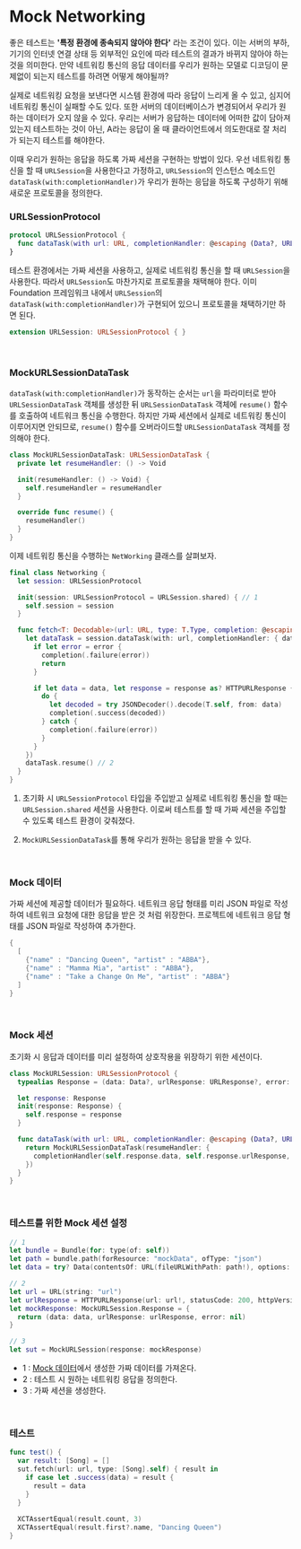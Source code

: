 # Mock Networking

좋은 테스트는 **'특정 환경에 종속되지 않아야 한다'** 라는 조건이 있다. 이는 서버의 부하, 기기의 인터넷 연결 상태 등 외부적인 요인에 따라 테스트의 결과가 바뀌지 않아야 하는 것을 의미한다. 만약 네트워킹 통신의 응답 데이터를 우리가 원하는 모델로 디코딩이 문제없이 되는지 테스트를 하려면 어떻게 해야될까?

실제로 네트워킹 요청을 보낸다면 시스템 환경에 따라 응답이 느리게 올 수 있고, 심지어 네트워킹 통신이 실패할 수도 있다. 또한 서버의 데이터베이스가 변경되어서 우리가 원하는 데이터가 오지 않을 수 있다. 우리는 서버가 응답하는 데이터에 어떠한 값이 담아져 있는지 테스트하는 것이 아닌, A라는 응답이 올 때 클라이언트에서 의도한대로 잘 처리가 되는지 테스트를 해야한다.

이때 우리가 원하는 응답을 하도록 가짜 세션을 구현하는 방법이 있다. 우선 네트워킹 통신을 할 때 `URLSession`을 사용한다고 가정하고, `URLSession`의 인스턴스 메소드인 `dataTask(with:completionHandler)`가 우리가 원하는 응답을 하도록 구성하기 위해 새로운 프로토콜을 정의한다.

### URLSessionProtocol

```swift
protocol URLSessionProtocol {
  func dataTask(with url: URL, completionHandler: @escaping (Data?, URLResponse?, Error?) -> Void) -> URLSessionDataTask
}
```

테스트 환경에서는 가짜 세션을 사용하고, 실제로 네트워킹 통신을 할 때 `URLSession`을 사용한다. 따라서 `URLSession`도 마찬가지로 프로토콜을 채택해야 한다. 이미 Foundation 프레임워크 내에서 `URLSession`의 `dataTask(with:completionHandler)`가 구현되어 있으니 프로토콜을 채택하기만 하면 된다.

```swift
extension URLSession: URLSessionProtocol { }
```

&nbsp;
### MockURLSessionDataTask

`dataTask(with:completionHandler)`가 동작하는 순서는 `url`을 파라미터로 받아 `URLSessionDataTask` 객체를 생성한 뒤 `URLSessionDataTask` 객체에 `resume()` 함수를 호출하여 네트워크 통신을 수행한다. 하지만 가짜 세션에서 실제로 네트워킹 통신이 이루어지면 안되므로, `resume()` 함수를 오버라이드할 `URLSessionDataTask` 객체를 정의해야 한다.

```swift
class MockURLSessionDataTask: URLSessionDataTask {
  private let resumeHandler: () -> Void

  init(resumeHandler: () -> Void) {
    self.resumeHandler = resumeHandler
  }

  override func resume() {
    resumeHandler()
  }
}
```

이제 네트워킹 통신을 수행하는 `NetWorking` 클래스를 살펴보자.

```swift
final class Networking {
  let session: URLSessionProtocol

  init(session: URLSessionProtocol = URLSession.shared) { // 1
    self.session = session
  }

  func fetch<T: Decodable>(url: URL, type: T.Type, completion: @escaping ((Result<T, Error>) -> Void)) {
    let dataTask = session.dataTask(with: url, completionHandler: { data, response, error in 
      if let error = error {
        completion(.failure(error))
        return
      }

      if let data = data, let response = response as? HTTPURLResponse {
        do {
          let decoded = try JSONDecoder().decode(T.self, from: data)
          completion(.success(decoded))
        } catch {
          completion(.failure(error))
        }
      }
    })
    dataTask.resume() // 2
  }
}
```

1. 초기화 시 `URLSessionProtocol` 타입을 주입받고 실제로 네트워킹 통신을 할 때는 `URLSession.shared` 세션을 사용한다. 이로써 테스트를 할 때 가짜 세션을 주입할 수 있도록 테스트 환경이 갖춰졌다. 

2. `MockURLSessionDataTask`를 통해 우리가 원하는 응답을 받을 수 있다.

&nbsp;
### Mock 데이터

가짜 세션에 제공할 데이터가 필요하다. 네트워크 응답 형태를 미리 JSON 파일로 작성하여 네트워크 요청에 대한 응답을 받은 것 처럼 위장한다. 프로젝트에 네트워크 응답 형태를 JSON 파일로 작성하여 추가한다.

```swift
{
  [
    {"name" : "Dancing Queen", "artist" : "ABBA"},
    {"name" : "Mamma Mia", "artist" : "ABBA"},
    {"name" : "Take a Change On Me", "artist" : "ABBA"}
  ]
}
```

&nbsp;
### Mock 세션

초기화 시 응답과 데이터를 미리 설정하여 상호작용을 위장하기 위한 세션이다.

```swift
class MockURLSession: URLSessionProtocol {
  typealias Response = (data: Data?, urlResponse: URLResponse?, error: Error?)

  let response: Response
  init(response: Response) {
    self.response = response
  }

  func dataTask(with url: URL, completionHandler: @escaping (Data?, URLResponse?, Error?) -> Void) -> URLSessionDataTask {
    return MockURLSessionDataTask(resumeHandler: {
      completionHandler(self.response.data, self.response.urlResponse, self.response.error)
    })
  }
}
```

&nbsp;
### 테스트를 위한 Mock 세션 설정

```swift
// 1
let bundle = Bundle(for: type(of: self))
let path = bundle.path(forResource: "mockData", ofType: "json")
let data = try? Data(contentsOf: URL(fileURLWithPath: path!), options: .alwaysMapped)

// 2
let url = URL(string: "url")
let urlResponse = HTTPURLResponse(url: url!, statusCode: 200, httpVersion: nil, headerFields: nil)
let mockResponse: MockURLSession.Response = {
  return (data: data, urlResponse: urlResponse, error: nil)
}

// 3
let sut = MockURLSession(response: mockResponse)
```

- 1 : [Mock 데이터](#mock-데이터)에서 생성한 가짜 데이터를 가져온다.
- 2 : 테스트 시 원하는 네트워킹 응답을 정의한다.
- 3 : 가짜 세션을 생성한다.

&nbsp;
### 테스트

```swift
func test() {
  var result: [Song] = []
  sut.fetch(url: url, type: [Song].self) { result in 
    if case let .success(data) = result {
      result = data
    }
  }
  
  XCTAssertEqual(result.count, 3)
  XCTAssertEqual(result.first?.name, "Dancing Queen")
}
```